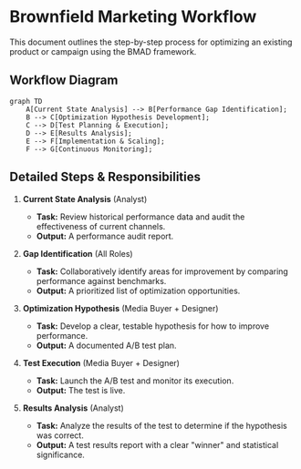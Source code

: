 # Brownfield Marketing Workflow

This document outlines the step-by-step process for optimizing an existing product or campaign using the BMAD framework.

## Workflow Diagram

```mermaid
graph TD
    A[Current State Analysis] --> B[Performance Gap Identification];
    B --> C[Optimization Hypothesis Development];
    C --> D[Test Planning & Execution];
    D --> E[Results Analysis];
    E --> F[Implementation & Scaling];
    F --> G[Continuous Monitoring];
```

## Detailed Steps & Responsibilities

1.  **Current State Analysis** (Analyst)

    - **Task:** Review historical performance data and audit the effectiveness of current channels.
    - **Output:** A performance audit report.

2.  **Gap Identification** (All Roles)

    - **Task:** Collaboratively identify areas for improvement by comparing performance against benchmarks.
    - **Output:** A prioritized list of optimization opportunities.

3.  **Optimization Hypothesis** (Media Buyer + Designer)

    - **Task:** Develop a clear, testable hypothesis for how to improve performance.
    - **Output:** A documented A/B test plan.

4.  **Test Execution** (Media Buyer + Designer)

    - **Task:** Launch the A/B test and monitor its execution.
    - **Output:** The test is live.

5.  **Results Analysis** (Analyst)
    - **Task:** Analyze the results of the test to determine if the hypothesis was correct.
    - **Output:** A test results report with a clear "winner" and statistical significance.
